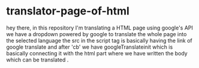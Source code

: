 # translator-page-of-html
hey there, in this repository I'm translating a HTML page using google's API
we have a dropdown powered by google to translate the whole page into the selected language 
the src in the script tag is basically having the link of google translate and after 'cb' we have googleTranslateinit which is basically connecting it with the html part where we have written the body which can be translated .

